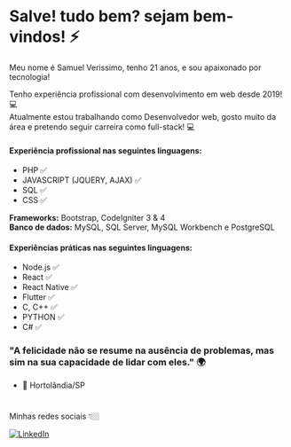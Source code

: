 # Salve! tudo bem? sejam bem-vindos! ⚡
Meu nome é Samuel Verissimo, tenho 21 anos, e sou apaixonado por tecnologia! 

Tenho experiência profissional com desenvolvimento em web desde 2019! 💻  
Atualmente estou trabalhando como Desenvolvedor web, gosto muito da área e pretendo seguir carreira como full-stack! 💻


#### Experiência profissional nas seguintes linguagens:
- PHP ✅
- JAVASCRIPT (JQUERY, AJAX) ✅
- SQL ✅
- CSS ✅

__Frameworks:__ Bootstrap, CodeIgniter 3 & 4	<br/>
__Banco de dados:__ MySQL, SQL Server, MySQL Workbench e PostgreSQL


#### Experiências práticas nas seguintes linguagens:
- Node.js ✅
- React ✅
- React Native ✅
- Flutter ✅
- C, C++ ✅
- PYTHON ✅
- C# ✅



### "A felicidade não se resume na ausência de problemas, mas sim na sua capacidade de lidar com eles." 🌍
- 📍 Hortolândia/SP 
#
Minhas redes sociais 👇🏼

[![LinkedIn](https://img.shields.io/badge/LinkedIn-0077B5?style=for-the-badge&logo=linkedin&logoColor=white)](https://www.linkedin.com/in/samuel-verissimo-30678922a/)



<!--
**Samuel-Verissimo/Samuel-Verissimo** is a ✨ _special_ ✨ repository because its `README.md` (this file) appears on your GitHub profile.

Here are some ideas to get you started:

- 🔭 I’m currently working on ...
- 🌱 I’m currently learning ...
- 👯 I’m looking to collaborate on ...
- 🤔 I’m looking for help with ...
- 💬 Ask me about ...
- 📫 How to reach me: ...
- 😄 Pronouns: ...
- ⚡ Fun fact: ...
-->
